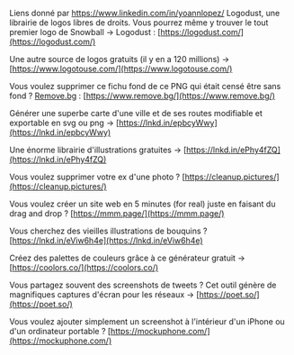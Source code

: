 
Liens donné par https://www.linkedin.com/in/yoannlopez/
Logodust, une librairie de logos libres de droits. Vous pourrez même y trouver le tout premier logo de Snowball -> Logodust : [https://logodust.com/](https://logodust.com/)  
  
Une autre source de logos gratuits (il y en a 120 millions) -> [https://www.logotouse.com/](https://www.logotouse.com/)  
  
Vous voulez supprimer ce fichu fond de ce PNG qui était censé être sans fond ? [Remove.bg](http://Remove.bg) : [https://www.remove.bg/](https://www.remove.bg/)  
  
Générer une superbe carte d'une ville et de ses routes modifiable et exportable en svg ou png -> [https://lnkd.in/epbcyWwy](https://lnkd.in/epbcyWwy)  
  
Une énorme librairie d'illustrations gratuites -> [https://lnkd.in/ePhy4fZQ](https://lnkd.in/ePhy4fZQ)  
  
Vous voulez supprimer votre ex d'une photo ? [https://cleanup.pictures/](https://cleanup.pictures/)  
  
Vous voulez créer un site web en 5 minutes (for real) juste en faisant du drag and drop ? [https://mmm.page/](https://mmm.page/)  
  
Vous cherchez des vieilles illustrations de bouquins ? [https://lnkd.in/eViw6h4e](https://lnkd.in/eViw6h4e)  
  
Créez des palettes de couleurs grâce à ce générateur gratuit -> [https://coolors.co/](https://coolors.co/)  
  
Vous partagez souvent des screenshots de tweets ? Cet outil génère de magnifiques captures d'écran pour les réseaux -> [https://poet.so/](https://poet.so/)  
  
Vous voulez ajouter simplement un screenshot à l'intérieur d'un iPhone ou d'un ordinateur portable ? [https://mockuphone.com/](https://mockuphone.com/)